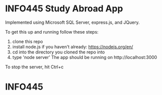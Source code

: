 # INFO445 Study Abroad App
Implemented using Microsoft SQL Server, express.js, and JQuery.

To get this up and running follow these steps:

1. clone this repo
2. install node.js if you haven't already: https://nodejs.org/en/
3. cd into the directory you cloned the repo into
4. type 'node server'
The app should be running on http://localhost:3000

To stop the server, hit Ctrl+c
# INFO445
